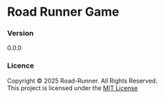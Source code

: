 # Road Runner Game

### Version
0.0.0

### Licence
Copyright &copy; 2025 Road-Runner. All Rights Reserved.  
This project is licensed under the [MIT License](LICENSE.txt)